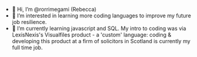 - 👋 Hi, I’m @rorrimegami (Rebecca)
- 👀 I’m interested in learning more coding languages to improve my future job resilience.
- 🌱 I’m currently learning javascript and SQL. My intro to coding was via LexisNexis's Visualfiles product - a 'custom' language: coding & developing this product at a firm of solicitors in Scotland is currently my full time job.
<!--- 💞️ I’m looking to collaborate on ...
- 📫 How to reach me ...--->

<!---
rorrimegami/rorrimegami is a ✨ special ✨ repository because its `README.md` (this file) appears on your GitHub profile.
You can click the Preview link to take a look at your changes.
--->
